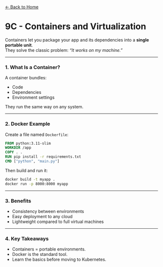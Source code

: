 [← Back to Home](../README.md)

# 9C - Containers and Virtualization

Containers let you package your app and its dependencies into a **single portable unit**.  
They solve the classic problem: *“It works on my machine.”*

---

### 1. What Is a Container?

A container bundles:
- Code  
- Dependencies  
- Environment settings  

They run the same way on any system.

---

### 2. Docker Example

Create a file named `Dockerfile`:

```dockerfile
FROM python:3.11-slim
WORKDIR /app
COPY . .
RUN pip install -r requirements.txt
CMD ["python", "main.py"]
```

Then build and run it:

```bash
docker build -t myapp .
docker run -p 8000:8000 myapp
```

---

### 3. Benefits
- Consistency between environments  
- Easy deployment to any cloud  
- Lightweight compared to full virtual machines

---

### 4. Key Takeaways
- Containers = portable environments.  
- Docker is the standard tool.  
- Learn the basics before moving to Kubernetes.
